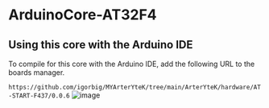 # ArduinoCore-AT32F4
## Using this core with the Arduino IDE

To compile for this core with the Arduino IDE, add the following URL to the boards manager.

`https://github.com/igorbig/MYArterYteK/tree/main/ArterYteK/hardware/AT-START-F437/0.0.6`
![image](https://github.com/igorbig/MYArterYteK/ArterYteK/hardware/AT-START-F437/0.0.6/at-start-f437_arduino_installed.png)
